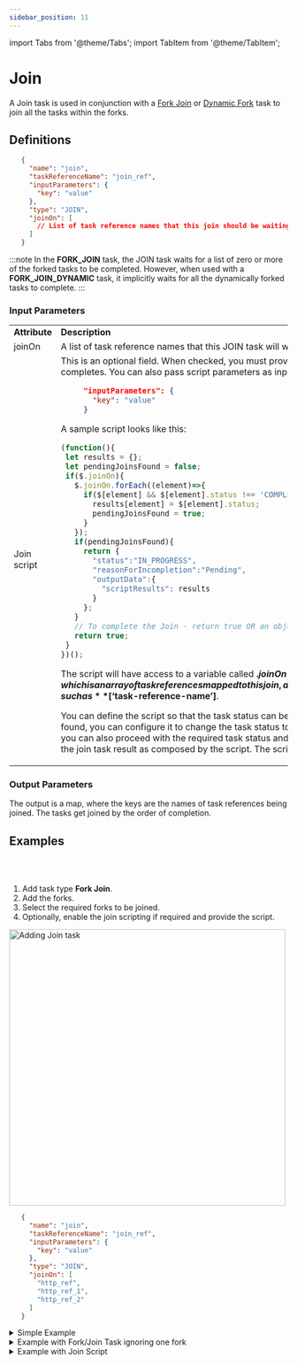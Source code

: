 ```yaml
---
sidebar_position: 11
---
```


import Tabs from '@theme/Tabs';
import TabItem from '@theme/TabItem';

# Join 

A Join task is used in conjunction with a [Fork Join](https://orkes.io/content/reference-docs/operators/fork-join) or [Dynamic Fork](https://orkes.io/content/reference-docs/operators/dynamic-fork) task to join all the tasks within the forks.

## Definitions

```json
   {
     "name": "join",
     "taskReferenceName": "join_ref",
     "inputParameters": {
       "key": "value"
     },
     "type": "JOIN",
     "joinOn": [
       // List of task reference names that this join should be waiting for
     ]
   }
```

:::note
In the **FORK_JOIN** task, the JOIN task waits for a list of zero or more of the forked tasks to be completed. However, when used with a **FORK_JOIN_DYNAMIC** task, it implicitly waits for all the dynamically forked tasks to complete.
:::

### Input Parameters

<table>
<tr>
<td><b> Attribute </b></td> <td><b> Description </b></td>
</tr>
<tr>
<td>joinOn</td>
<td>A list of task reference names that this JOIN task will wait for completion.</td>
</tr>
<tr>
<td>Join script</td>
<td> This is an optional field. When checked, you must provide a script to control how the join task completes. You can also pass script parameters as input parameters to the join task.

```json
     "inputParameters": {
       "key": "value"
     }
```

<p>A sample script looks like this:</p>

```javascript
(function(){
 let results = {};
 let pendingJoinsFound = false;
 if($.joinOn){
   $.joinOn.forEach((element)=>{
     if($[element] && $[element].status !== 'COMPLETED'){
       results[element] = $[element].status;
       pendingJoinsFound = true;
     }
   });
   if(pendingJoinsFound){
     return {
       "status":"IN_PROGRESS",
       "reasonForIncompletion":"Pending",
       "outputData":{
         "scriptResults": results
       }
     };
   }
   // To complete the Join - return true OR an object with status = 'COMPLETED' like above.
   return true;
 }
})();
```

<p>

The script will have access to a variable called **$.joinOn**, which is an array of task references mapped to this join, and the output data of each joined task, such as **$[‘task-reference-name’]**.

</p>
<p>You can define the script so that the task status can be checked, and if any pending joins are found, you can configure it to change the task status to IN_PROGESS until it's completed. If not, you can also proceed with the required task status and complete it as needed. It can also return the join task result as composed by the script. The script can be modified to suit your use case.</p>
</td>
</tr>
</table>

### Output Parameters

The output is a map, where the keys are the names of task references being joined. The tasks get joined by the order of completion.

## Examples


<Tabs>
<TabItem value="UI" label="UI" className="paddedContent">

<div className="row">
<div className="col col--4">

<br/>
<br/>

1. Add task type **Fork Join**.
2. Add the forks.
3. Select the required forks to be joined.
4. Optionally, enable the join scripting if required and provide the script.

</div>
<div className="col">
<div className="embed-loom-video">

<p><img src="/content/img/ui-guide-join-task.png" alt="Adding Join task" width="500" height="auto"/></p>

</div>
</div>
</div>



</TabItem>
 <TabItem value="JSON" label="JSON">

```json
   {
     "name": "join",
     "taskReferenceName": "join_ref",
     "inputParameters": {
       "key": "value"
     },
     "type": "JOIN",
     "joinOn": [
       "http_ref",
       "http_ref_1",
       "http_ref_2"
     ]
   }
```

</TabItem>
</Tabs>


<details><summary>Simple Example</summary>
<p>

Here is an example of a JOIN task. This task will wait for the completion of tasks **my_task_ref_1** and **my_task_ref_2** as specified by the joinOn attribute.

```json
    {
      "name": "join_task",
      "taskReferenceName": "my_join_task_ref",
      "type": "JOIN",
      "joinOn": [
        "my_task_ref_1",
        "my_task_ref_2"
      ]
    }
```
</p>
</details>

<details><summary>Example with Fork/Join Task ignoring one fork</summary>
<p>

Here is an example of a JOIN task used in conjunction with a FORK_JOIN task. The 'FORK_JOIN' spawns three tasks. An **email_notification** task, a **sms_notification** task, and a **http_notification** task. Email and SMS are usually the best-effort delivery systems. However, in the case of an HTTP-based notification, you get a return code, and you can retry until it succeeds or eventually give up. When you set up a notification workflow, you may decide to continue if you kick off an email and SMS notification. In that case, you can choose to joinOn those specific tasks only. However, the **http_notification** task will still continue to execute, but it will not block the rest of the workflow from proceeding.

```json
    [
      {
        "name": "fork_join",
        "taskReferenceName": "my_fork_join_ref",
        "type": "FORK_JOIN",
        "forkTasks": [
          [
            {
              "name": "email_notification",
              "taskReferenceName": "email_notification_ref",
              "type": "SIMPLE"
            }
          ],
          [
            {
              "name": "sms_notification",
              "taskReferenceName": "sms_notification_ref",
              "type": "SIMPLE"
            }
          ],
          [
            {
              "name": "http_notification",
              "taskReferenceName": "http_notification_ref",
              "type": "SIMPLE"
            }
          ]
        ]
      },
      {
        "name": "notification_join",
        "taskReferenceName": "notification_join_ref",
        "type": "JOIN",
        "joinOn": [
          "email_notification_ref",
          "sms_notification_ref"
        ]
      }
    ]
```

Here is what the output of **notification_join** will look like. The output is a map, where the keys are the names of task references being joined. The corresponding values are the outputs of those tasks.

```json
    {
      "email_notification_ref": {
        "email_sent_at": "2021-11-06T07:37:17+0000",
        "email_sent_to": "test@example.com"
      },
      "sms_notification_ref": {
        "sms_sent_at": "2021-11-06T07:37:17+0129",
        "sms_sent_to": "+1-xxx-xxx-xxxx"
      }
    }
```
</p>
</details>

<details><summary>Example with Join Script</summary>

Consider a fork-join task having 2 forks, of which both of them are sub-workflows. While defining a task, there is a field called “optional”, which is set to false by default. You must enable this option, which is the precondition for the join script to work well.

<p align="center"><img src="/content/img/join-task-example-using-script.png" alt="Join task example" width="70%"
                       height="auto"/></p>

In this case, both fork tasks should be marked as optional. 

The join task is joined using the following join script.

```javascript
(function(){
 let results = {};
 let pendingJoinsFound = false;
 if($.joinOn){
   $.joinOn.forEach((element)=>{
     if($[element] && $[element].status !== 'COMPLETED'){
       results[element] = $[element].status;
       pendingJoinsFound = true;
     }
   });
   if(pendingJoinsFound){
     return {
       "status":"IN_PROGRESS",
       "reasonForIncompletion":"Pending",
       "outputData":{
         "scriptResults": results
       }
     };
   }
   // To complete the Join - return true OR an object with status = 'COMPLETED' like above.
   return true;
 }
})();
```
This ensures the join task is completed only if all the forks are completed. If any pending joins are found, the script will return the join task status to IN_PROGRESS and will complete it only after completing the fork tasks.

If we run the workflow, you can see that the join has not been completed and is waiting for the second fork to complete. As per the script, this returns the join task to an in-progress state and remains until the pending joins are completed.

<p align="center"><img src="/content/img/join-task-in-progress-state.png" alt="Join task not completed and returned to in progress state" width="80%"
                       height="auto"/></p>

The join task gets completed after fixing the issue with the second fork task.

<p align="center"><img src="/content/img/join-task-completed-state.png" alt="Join task completed" width="60%"
                       height="auto"/></p>

The join task is completed after the issue with the second fork task is fixed.

</details>